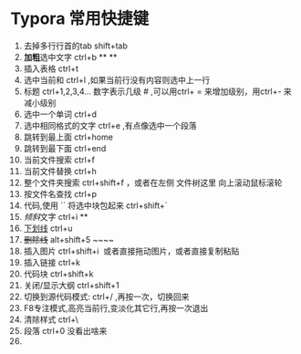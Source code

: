 # Typora 常用快捷键

1. 去掉多行行首的tab   shift+tab
2. **加粗**选中文字  ctrl+b  ** **
3. 插入表格 ctrl+t 
4. 选中当前和 ctrl+l ,如果当前行没有内容则选中上一行
5. 标题 ctrl+1,2,3,4...  数字表示几级  #  ,可以用ctrl+ = 来增加级别，用ctrl+- 来减小级别
6. 选中一个单词 ctrl+d
7. 选中相同格式的文字 ctrl+e ,有点像选中一个段落
8. 跳转到最上面 ctrl+home
9. 跳转到最下面 ctrl+end
10. 当前文件搜索 ctrl+f 
11. 当前文件替换 ctrl+h
12. 整个文件夹搜索  ctrl+shift+f ，或者在左侧  文件树这里 向上滚动鼠标滚轮
13. 按文件名查找 ctrl+p
14. 代码,使用 \`\` 将选中块包起来  ctrl+shift+\` 
15. *倾斜*文字 ctrl+i  **
16. <u>下划线</u> ctrl+u  <u></u>
17. ~~删除线~~ alt+shift+5  ~~~~
18. 插入图片 ctrl+shift+i  ![]()  或者直接拖动图片，或者直接复制粘贴
19. 插入链接  ctrl+k  []()
20. 代码块 ctrl+shift+k
21. 关闭/显示大纲 
    ctrl+shift+1
22. 切换到源代码模式:  ctrl+/ ,再按一次，切换回来
23. F8专注模式,高亮当前行,变淡化其它行,再按一次退出
24. 清除样式  ctrl+\
25. 段落 ctrl+0  没看出啥来
26. 

​    

   

​    


